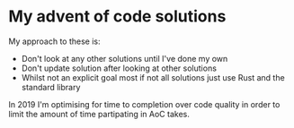 # My advent of code solutions

My approach to these is:

- Don't look at any other solutions until I've done my own
- Don't update solution after looking at other solutions
- Whilst not an explicit goal most if not all solutions just use Rust and the standard library

In 2019 I'm optimising for time to completion over code quality in order to limit the amount of time partipating in AoC takes.
